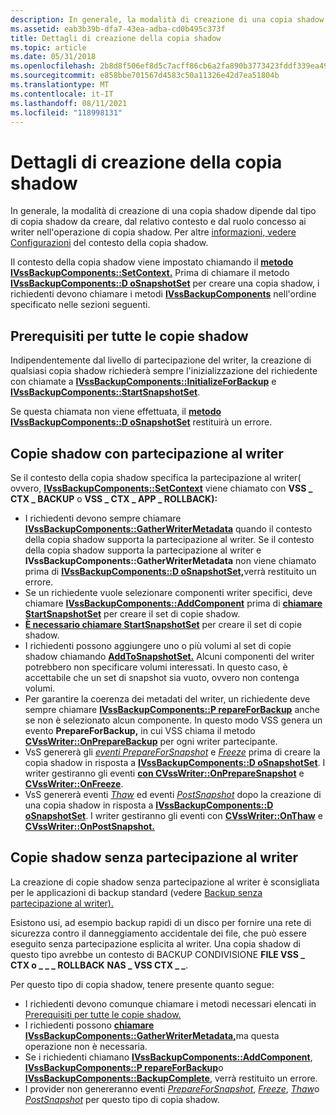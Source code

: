 ```yaml
---
description: In generale, la modalità di creazione di una copia shadow dipende dal tipo di copia shadow da creare, dal relativo contesto e dal ruolo concesso ai writer nell'operazione di copia shadow.
ms.assetid: eab3b39b-dfa7-43ea-adba-cd0b495c373f
title: Dettagli di creazione della copia shadow
ms.topic: article
ms.date: 05/31/2018
ms.openlocfilehash: 2b8d8f506ef8d5c7acff86cb6a2fa890b3773423fddf339ea4911a0299963224
ms.sourcegitcommit: e858bbe701567d4583c50a11326e42d7ea51804b
ms.translationtype: MT
ms.contentlocale: it-IT
ms.lasthandoff: 08/11/2021
ms.locfileid: "118998131"
---
```

# <a name="shadow-copy-creation-details"></a>Dettagli di creazione della copia shadow

In generale, la modalità di creazione di una copia shadow dipende dal tipo di copia shadow da creare, dal relativo contesto e dal ruolo concesso ai writer nell'operazione di copia shadow. Per altre [informazioni, vedere Configurazioni](shadow-copy-context-configurations.md) del contesto della copia shadow.

Il contesto della copia shadow viene impostato chiamando il [**metodo IVssBackupComponents::SetContext.**](/windows/desktop/api/VsBackup/nf-vsbackup-ivssbackupcomponents-setcontext) Prima di chiamare il metodo [**IVssBackupComponents::D oSnapshotSet**](/windows/desktop/api/VsBackup/nf-vsbackup-ivssbackupcomponents-dosnapshotset) per creare una copia shadow, i richiedenti devono chiamare i metodi [**IVssBackupComponents**](/windows/desktop/api/VsBackup/nl-vsbackup-ivssbackupcomponents) nell'ordine specificato nelle sezioni seguenti.

## <a name="prerequisites-for-all-shadow-copies"></a>Prerequisiti per tutte le copie shadow

Indipendentemente dal livello di partecipazione del writer, la creazione di qualsiasi copia shadow richiederà sempre l'inizializzazione del richiedente con chiamate a [**IVssBackupComponents::InitializeForBackup**](/windows/desktop/api/VsBackup/nf-vsbackup-ivssbackupcomponents-initializeforbackup) e [**IVssBackupComponents::StartSnapshotSet**](/windows/desktop/api/VsBackup/nf-vsbackup-ivssbackupcomponents-startsnapshotset).

Se questa chiamata non viene effettuata, il [**metodo IVssBackupComponents::D oSnapshotSet**](/windows/desktop/api/VsBackup/nf-vsbackup-ivssbackupcomponents-dosnapshotset) restituirà un errore.

## <a name="shadow-copies-with-writer-participation"></a>Copie shadow con partecipazione al writer

Se il contesto della copia shadow specifica la partecipazione al writer( ovvero, [**IVssBackupComponents::SetContext**](/windows/desktop/api/VsBackup/nf-vsbackup-ivssbackupcomponents-setcontext) viene chiamato con **VSS \_ CTX \_ BACKUP** o **VSS \_ CTX \_ APP \_ ROLLBACK):**

-   I richiedenti devono sempre chiamare [**IVssBackupComponents::GatherWriterMetadata**](/windows/desktop/api/VsBackup/nf-vsbackup-ivssbackupcomponents-gatherwritermetadata) quando il contesto della copia shadow supporta la partecipazione al writer. Se il contesto della copia shadow supporta la partecipazione al writer e **IVssBackupComponents::GatherWriterMetadata** non viene chiamato prima di [**IVssBackupComponents::D oSnapshotSet,**](/windows/desktop/api/VsBackup/nf-vsbackup-ivssbackupcomponents-dosnapshotset)verrà restituito un errore.
-   Se un richiedente vuole selezionare componenti writer specifici, deve chiamare [**IVssBackupComponents::AddComponent**](/windows/desktop/api/VsBackup/nf-vsbackup-ivssbackupcomponents-addcomponent) prima di [**chiamare StartSnapshotSet**](/windows/desktop/api/VsBackup/nf-vsbackup-ivssbackupcomponents-startsnapshotset) per creare il set di copie shadow.
-   [**È necessario chiamare StartSnapshotSet**](/windows/desktop/api/VsBackup/nf-vsbackup-ivssbackupcomponents-startsnapshotset) per creare il set di copie shadow.
-   I richiedenti possono aggiungere uno o più volumi al set di copie shadow chiamando [**AddToSnapshotSet.**](/windows/desktop/api/VsBackup/nf-vsbackup-ivssbackupcomponents-addtosnapshotset) Alcuni componenti del writer potrebbero non specificare volumi interessati. In questo caso, è accettabile che un set di snapshot sia vuoto, ovvero non contenga volumi.
-   Per garantire la coerenza dei metadati del writer, un richiedente deve sempre chiamare [**IVssBackupComponents::P repareForBackup**](/windows/desktop/api/VsBackup/nf-vsbackup-ivssbackupcomponents-prepareforbackup) anche se non è selezionato alcun componente. In questo modo VSS genera un evento **PrepareForBackup,** in cui VSS chiama il metodo [**CVssWriter::OnPrepareBackup**](/windows/desktop/api/VsWriter/nf-vswriter-cvsswriter-onpreparebackup) per ogni writer partecipante.
-   VsS genererà gli [*eventi PrepareForSnapshot*](vssgloss-p.md) e [*Freeze*](vssgloss-f.md) prima di creare la copia shadow in risposta a [**IVssBackupComponents::D oSnapshotSet**](/windows/desktop/api/VsBackup/nf-vsbackup-ivssbackupcomponents-dosnapshotset). I writer gestiranno gli eventi [**con CVssWriter::OnPrepareSnapshot**](/windows/desktop/api/VsWriter/nf-vswriter-cvsswriter-onpreparesnapshot) e [**CVssWriter::OnFreeze**](/windows/desktop/api/VsWriter/nf-vswriter-cvsswriter-onfreeze).
-   VsS genererà eventi [*Thaw*](vssgloss-t.md) ed eventi [*PostSnapshot*](vssgloss-p.md) dopo la creazione di una copia shadow in risposta a [**IVssBackupComponents::D oSnapshotSet**](/windows/desktop/api/VsBackup/nf-vsbackup-ivssbackupcomponents-dosnapshotset). I writer gestiranno gli eventi con [**CVssWriter::OnThaw**](/windows/desktop/api/VsWriter/nf-vswriter-cvsswriter-onthaw) e [**CVssWriter::OnPostSnapshot.**](/windows/desktop/api/VsWriter/nf-vswriter-cvsswriter-onpostsnapshot)

## <a name="shadow-copies-without-writer-participation"></a>Copie shadow senza partecipazione al writer

La creazione di copie shadow senza partecipazione al writer è sconsigliata per le applicazioni di backup standard (vedere [Backup senza partecipazione al writer).](backups-without-writer-participation.md)

Esistono usi, ad esempio backup rapidi di un disco per fornire una rete di sicurezza contro il danneggiamento accidentale dei file, che può essere eseguito senza partecipazione esplicita al writer. Una copia shadow di questo tipo avrebbe un contesto di BACKUP CONDIVISIONE **FILE VSS \_ CTX o \_ \_ \_ ROLLBACK** **NAS \_ VSS CTX \_ \_**.

Per questo tipo di copia shadow, tenere presente quanto segue:

-   I richiedenti devono comunque chiamare i metodi necessari elencati in [Prerequisiti per tutte le copie shadow.](#prerequisites-for-all-shadow-copies)
-   I richiedenti possono [**chiamare IVssBackupComponents::GatherWriterMetadata,**](/windows/desktop/api/VsBackup/nf-vsbackup-ivssbackupcomponents-gatherwritermetadata)ma questa operazione non è necessaria.
-   Se i richiedenti chiamano [**IVssBackupComponents::AddComponent**](/windows/desktop/api/VsBackup/nf-vsbackup-ivssbackupcomponents-addcomponent), [**IVssBackupComponents::P repareForBackup**](/windows/desktop/api/VsBackup/nf-vsbackup-ivssbackupcomponents-prepareforbackup)o [**IVssBackupComponents::BackupComplete**](/windows/desktop/api/VsBackup/nf-vsbackup-ivssbackupcomponents-backupcomplete), verrà restituito un errore.
-   I provider non genereranno eventi [*PrepareForSnapshot*](vssgloss-p.md), [*Freeze*](vssgloss-f.md), [*Thaw*](vssgloss-t.md)o [*PostSnapshot*](vssgloss-p.md) per questo tipo di copia shadow.

 

 



